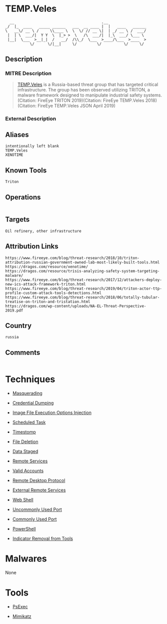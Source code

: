 
# TEMP.Veles

```
  __                                       .__                 
_/  |_  ____   _____ ______   ___  __ ____ |  |   ____   ______
\   __\/ __ \ /     \\____ \  \  \/ // __ \|  | _/ __ \ /  ___/
 |  | \  ___/|  Y Y  \  |_> >  \   /\  ___/|  |_\  ___/ \___ \ 
 |__|  \___  >__|_|  /   __/  /\\_/  \___  >____/\___  >____  >
           \/      \/|__|     \/         \/          \/     \/ 

```

## Description

### MITRE Description

> [TEMP.Veles](https://attack.mitre.org/groups/G0088) is a Russia-based threat group that has targeted critical infrastructure. The group has been observed utilizing TRITON, a malware framework designed to manipulate industrial safety systems.(Citation: FireEye TRITON 2019)(Citation: FireEye TEMP.Veles 2018)(Citation: FireEye TEMP.Veles JSON April 2019)

### External Description

> 

## Aliases

```
intentionally left blank
TEMP.Veles
XENOTIME
```

## Known Tools

```
Triton
```

## Operations

```

```

## Targets

```
Oil refinery, other infrastructure
```

## Attribution Links

```
https://www.fireeye.com/blog/threat-research/2018/10/triton-attribution-russian-government-owned-lab-most-likely-built-tools.html
https://dragos.com/resource/xenotime/
https://dragos.com/resource/trisis-analyzing-safety-system-targeting-malware/
https://www.fireeye.com/blog/threat-research/2017/12/attackers-deploy-new-ics-attack-framework-triton.html
https://www.fireeye.com/blog/threat-research/2019/04/triton-actor-ttp-profile-custom-attack-tools-detections.html
https://www.fireeye.com/blog/threat-research/2018/06/totally-tubular-treatise-on-triton-and-tristation.html
https://dragos.com/wp-content/uploads/NA-EL-Threat-Perspective-2019.pdf
```

## Country

```
russia
```

## Comments

```

```

# Techniques


* [Masquerading](../techniques/Masquerading.md)

* [Credential Dumping](../techniques/Credential-Dumping.md)
    
* [Image File Execution Options Injection](../techniques/Image-File-Execution-Options-Injection.md)
    
* [Scheduled Task](../techniques/Scheduled-Task.md)
    
* [Timestomp](../techniques/Timestomp.md)
    
* [File Deletion](../techniques/File-Deletion.md)
    
* [Data Staged](../techniques/Data-Staged.md)
    
* [Remote Services](../techniques/Remote-Services.md)
    
* [Valid Accounts](../techniques/Valid-Accounts.md)
    
* [Remote Desktop Protocol](../techniques/Remote-Desktop-Protocol.md)
    
* [External Remote Services](../techniques/External-Remote-Services.md)
    
* [Web Shell](../techniques/Web-Shell.md)
    
* [Uncommonly Used Port](../techniques/Uncommonly-Used-Port.md)
    
* [Commonly Used Port](../techniques/Commonly-Used-Port.md)
    
* [PowerShell](../techniques/PowerShell.md)
    
* [Indicator Removal from Tools](../techniques/Indicator-Removal-from-Tools.md)
    

# Malwares

None

# Tools


* [PsExec](../tools/PsExec.md)

* [Mimikatz](../tools/Mimikatz.md)
    

